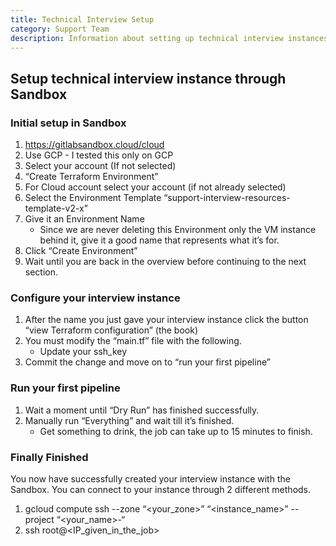 ```yaml
---
title: Technical Interview Setup
category: Support Team
description: Information about setting up technical interview instances
---
```


## Setup technical interview instance through Sandbox

### Initial setup in Sandbox

1. <https://gitlabsandbox.cloud/cloud>
1. Use GCP - I tested this only on GCP
1. Select your account (If not selected)
1. “Create Terraform Environment”
1. For Cloud account select your account (if not already selected)
1. Select the Environment Template “support-interview-resources-template-v2-x”
1. Give it an Environment Name
    - Since we are never deleting this Environment only the VM instance behind it, give it a good name that represents what it’s for.
1. Click “Create Environment”
1. Wait until you are back in the overview before continuing to the next section.

### Configure your interview instance

1. After the name you just gave your interview instance click the button “view Terraform configuration” (the book)
1. You must modify the “main.tf” file with the following.
    - Update your ssh_key
1. Commit the change and move on to “run your first pipeline”

### Run your first pipeline

1. Wait a moment until “Dry Run” has finished successfully.
1. Manually run “Everything” and wait till it’s finished.
    - Get something to drink, the job can take up to 15 minutes to finish.

### Finally Finished

You now have successfully created your interview instance with the Sandbox.
You can connect to your instance through 2 different methods.

1. gcloud compute ssh --zone “<your_zone>” “<instance_name>”  --project “<your_name>-<ID>“
1. ssh root@<IP_given_in_the_job>

